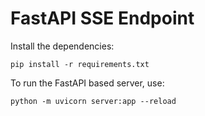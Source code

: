 # FastAPI SSE Endpoint 

Install the dependencies:
```
pip install -r requirements.txt
```

To run the FastAPI based server, use:
```
python -m uvicorn server:app --reload
```